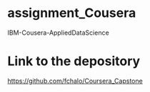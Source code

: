 # assignment_Cousera
IBM-Cousera-AppliedDataScience

# Link to the depository
https://github.com/fchalo/Coursera_Capstone
